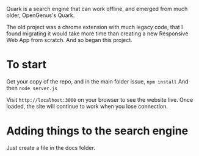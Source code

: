 Quark is a search engine that can work offline, and emerged from much older, OpenGenus's Quark.  

The old project was a chrome extension with much legacy code, that I found migrating it would
take more time than creating a new Responsive Web App from scratch. And so began this project. 

# To start

Get your copy of the repo, and in the main folder issue,
`npm install`
And then `node server.js`

Visit `http://localhost:3000` on your browser to see the website live. Once loaded, the site will
continue to work when you lose connection. 

# Adding things to the search engine 

Just create a file in the docs folder.
